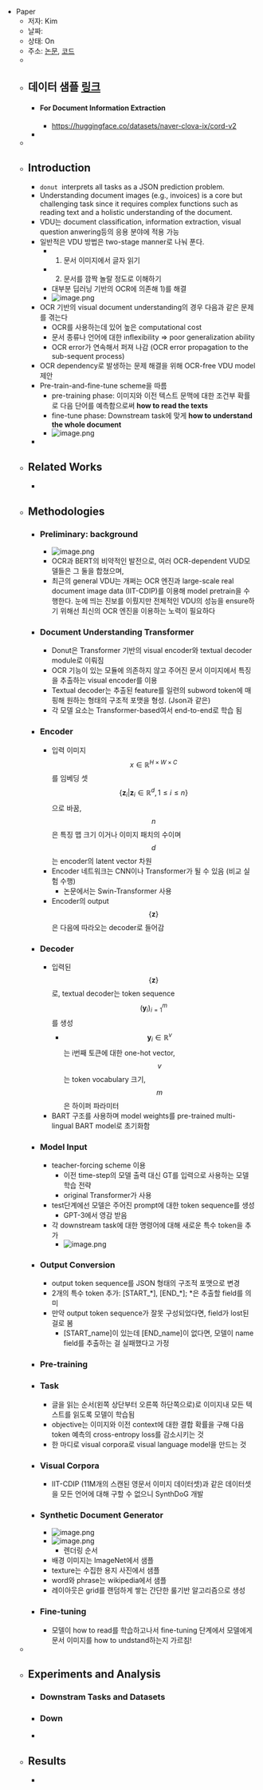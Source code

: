 - Paper
	- 저자: Kim
	- 날짜:
	- 상태: On
	- 주소: [논문](https://arxiv.org/abs/2111.15664), [코드](https://github.com/clovaai/donut)
	-
	- ## 데이터 샘플 [링크](https://github.com/clovaai/donut#data)
		- #### For Document Information Extraction
			- https://huggingface.co/datasets/naver-clova-ix/cord-v2
		-
	-
	- ## Introduction
		- `donut`  interprets all tasks as a JSON prediction problem.
		- Understanding document images (e.g., invoices) is a core but challenging task since it requires complex functions such as reading text and a holistic understanding of the document.
		- VDU는 document classification, information extraction, visual question anwering등의 응용 분야에 적용 가능
		- 일반적은 VDU 방법은 two-stage manner로 나눠 푼다.
			- 1) 문서 이미지에서 글자 읽기
			- 2) 문서를 깜짝 놀랄 정도로 이해하기
			- 대부분 딥러닝 기반의 OCR에 의존해 1)를 해결
			- ![image.png](../assets/image_1669701171135_0.png)
		- OCR 기반의 visual document understanding의 경우 다음과 같은 문제를 겪는다
			- OCR를 사용하는데 있어 높은 computational cost
			- 문서 종류나 언어에 대한 inflexibility => poor generalization ability
			- OCR error가 연속해서 퍼져 나감 (OCR error propagation to the sub-sequent process)
		- OCR dependency로 발생하는 문제 해결을 위해 OCR-free VDU model 제안
		- Pre-train-and-fine-tune scheme을 따름
			- pre-training phase: 이미지와 이전 텍스트 문맥에 대한 조건부 확률로 다음 단어를 예측함으로써 **how to read the texts**
			- fine-tune phase: Downstream task에 맞게 **how to understand the whole document**
			- ![image.png](../assets/image_1669798011071_0.png)
		-
	- ## Related Works
		-
	- ## Methodologies
		- ### Preliminary: background
			- ![image.png](../assets/image_1669798076279_0.png)
			- OCR과 BERT의 비약적인 발전으로, 여러 OCR-dependent VUD모델들은 그 둘을 합쳤으며,
			- 최근의 general VDU는 개쩌는 OCR 엔진과 large-scale real document image data (IIT-CDIP)를 이용해 model pretrain을 수행한다. 눈에 띄는 진보를 이뤘지만 전체적인 VDU의 성능을 ensure하기 위해선 최신의 OCR 엔진을 이용하는 노력이 필요하다
		- ### Document Understanding Transformer
			- Donut은 Transformer 기반의 visual encoder와 textual decoder module로 이뤄짐
			- OCR 기능이 있는 모듈에 의존하지 않고 주어진 문서 이미지에서 특징을 추출하는 visual encoder를 이용
			- Textual decoder는 추출된 feature를 일련의 subword token에 매핑해 원하는 형태의 구조적 포맷을 형성. (Json과 같은)
			- 각 모델 요소는 Transformer-based여서 end-to-end로 학습 됨
		- ### Encoder
			- 입력 이미지 $$x \in \mathbb{R}^{H \times W \times C}$$ 를 임베딩 셋 $$\{ \mathbf{z}_i|\mathbf{z}_i \in \mathbb{R}^d , 1\le i\le n \}$$으로 바꿈, $$n$$은 특징 맵 크기 이거나 이미지 패치의 수이며 $$d$$는 encoder의 latent vector 차원
			- Encoder 네트워크는 CNN이나 Transformer가 될 수 있음 (비교 실험 수행)
				- 논문에서는 Swin-Transformer 사용
			- Encoder의 output $$\{\mathbf{z}\}$$은 다음에 따라오는 decoder로 들어감
		- ### Decoder
			- 입력된 $$\{\mathbf{z}\}$$로, textual decoder는 token sequence $$(\mathbf{y}_i)^m_{i=1}$$를 생성
				- $$\mathbf{y}_i \in \mathbb{R}^v$$는 i번째 토큰에 대한 one-hot vector, $$v$$는 token vocabulary 크기, $$m$$은 하이퍼 파라미터
			- BART 구조를 사용하며 model weights를 pre-trained multi-lingual BART model로 초기화함
		- ### Model Input
			- teacher-forcing scheme 이용
				- 이전 time-step의 모델 출력 대신 GT를 입력으로 사용하는 모델 학습 전략
				- original Transformer가 사용
			- test단계에선 모델은 주어진 prompt에 대한 token sequence를 생성
				- GPT-3에서 영감 받음
			- 각 downstream task에 대한 명령어에 대해 새로운 특수 token을 추가
				- ![image.png](../assets/image_1669852531442_0.png)
		- ### Output Conversion
			- output token sequence를 JSON 형태의 구조적 포맷으로 변경
			- 2개의 특수 token 추가: [START_\*], [END_\*]; *은 추출할 field를 의미
			- 만약 output token sequence가 잘못 구성되었다면, field가 lost된 걸로 봄
				- [START_name]이 있는데 [END_name]이 없다면, 모델이 name field를 추출하는 걸 실패했다고 가정
		- ### Pre-training
		- ### Task
			- 글을 읽는 순서(왼쪽 상단부터 오른쪽 하단쪽으로)로 이미지내 모든 텍스트를 읽도록 모델이 학습됨
			- objective는 이미지와 이전 context에 대한 결합 확률을 구해 다음 token 예측의 cross-entropy loss를 감소시키는 것
			- 한 마디로 visual corpora로 visual language model을 만드는 것
		- ### Visual Corpora
			- IIT-CDIP (11M개의 스캔된 영문서 이미지 데이터셋)과 같은 데이터셋을 모든 언어에 대해 구할 수 없으니 SynthDoG 개발
		- ### Synthetic Document Generator
			- ![image.png](../assets/image_1669854307395_0.png)
			- ![image.png](../assets/image_1669854357639_0.png)
				- 렌더링 순서
			- 배경 이미지는 ImageNet에서 샘플
			- texture는 수집한 용지 사진에서 샘플
			- word와 phrase는 wikipedia에서 샘플
			- 레이아웃은 grid를 랜덤하게 쌓는 간단한 룰기반 알고리즘으로 생성
		- ### Fine-tuning
			- 모델이 how to read를 학습하고나서 fine-tuning 단계에서 모델에게 문서 이미지를 how to undstand하는지 가르침!
	-
	- ## Experiments and Analysis
		- ### Downstram Tasks and Datasets
		- ### Down
		-
	- ## Results
		-